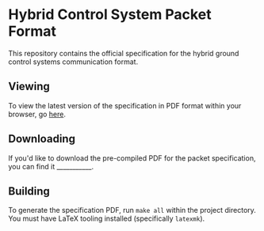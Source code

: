 # Hybrid Control System Packet Format

This repository contains the official specification for the hybrid ground control systems communication format.

## Viewing

To view the latest version of the specification in PDF format within your browser, go [here][spec-pdf].

## Downloading

If you'd like to download the pre-compiled PDF for the packet specification, you can find it ___________.

## Building

To generate the specification PDF, run `make all` within the project directory. You must have LaTeX tooling installed
(specifically `latexmk`).


<!--Links-->

[spec-pdf]: TODO
